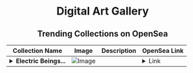 <div align="center">

# Digital Art Gallery

## Trending Collections on OpenSea

| Collection Name                       | Image                                                                                     | Description                       | OpenSea Link                                                                                          |
|---------------------------------------|-------------------------------------------------------------------------------------------|-----------------------------------|--------------------------------------------------------------------------------------------------------|
| **<details><summary>Electric Beings...</summary>Electric Beings#7</details>** | ![Image](https://i.seadn.io/s/raw/files/bf66d1b90bcf6e391ded79987c38881c.jpg?w=500&auto=format?w=200&auto=format) |  | <details><summary>Link</summary>[Electric Beings#7](https://opensea.io/collection/electric-beings-7)</details> |

</div>